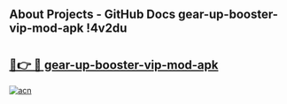 ## About Projects - GitHub Docs gear-up-booster-vip-mod-apk !4v2du

# <h2><a href="https://andorid.site?title=gear-up-booster-vip-mod-apk&ref=14PRO">🔗👉 🔴 gear-up-booster-vip-mod-apk</a></h2>

[![acn](https://github.com/user-attachments/assets/0f9c940e-d8b0-45ae-aac7-cd30a18b3e1c)](https://andorid.site?title=gear-up-booster-vip-mod-apk&ref=14PRO)

